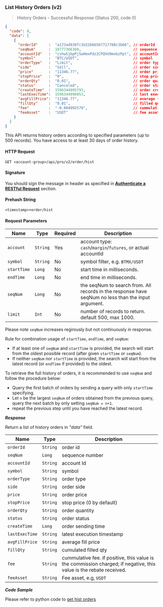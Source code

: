 ### List History Orders (v2)

>  History Orders - Successful Response (Status 200, code 0)

```json
{
  "code": 0,
  "data": [
    {
      "orderId"     :  "a173ad938fc3U22666567717788c3b66", // orderId
      "seqNum"      :  18777366360,                        // sequence number
      "accountId"   :  "cshwSjbpPjSwHmxPdz2CPQVU9mnbzPpt", // accountId 
      "symbol"      :  "BTC/USDT",                         // symbol
      "orderType"   :  "Limit",                            // order type (Limit/Market/StopMarket/StopLimit)
      "side"        :  "Sell",                             // order side (Buy/Sell)
      "price"       :  "11346.77",                         // order price
      "stopPrice"   :  "0",                                // stop price (0 by default)
      "orderQty"    :  "0.01",                             // order quantity (in base asset)
      "status"      :  "Canceled",                         // order status (Filled/Canceled/Rejected)
      "createTime"  :  1596344995793,                      // order creation time
      "lastExecTime":  1596344996053,                      // last execution time
      "avgFillPrice":  "11346.77",                         // average filled price
      "fillQty"     :  "0.01",                             // filled quantity (in base asset)
      "fee"         :  "-0.004992579",                     // cummulative fee. if negative, this value is the commission charged; if possitive, this value is the rebate received.
      "feeAsset"    :  "USDT"                              // fee asset
    }
  ]
}
```

This API returns history orders according to specified parameters (up to 500 records). You have access to at least 30 days of order history.

#### HTTP Request

`GET <account-group>/api/pro/v2/order/hist`

#### Signature

You should sign the message in header as specified in [**Authenticate a RESTful Request**](#sign-a-request) section.

#### Prehash String

`<timestamp>+order/hist`

#### Request Parameters

 Name            | Type      | Required | Description
---------------- | --------- | -------- | -------------------------------------------------------------------------------------------
 `account`       | `String`  | Yes      | account type: `cash`/`margin`/`futures`, or actual accountId
 `symbol`        | `String`  | No       | symbol filter, e.g. `BTMX/USDT`
 `startTime`     | `Long`    | No       | start time in milliseconds.
 `endTime`       | `Long`    | No       | end time in milliseconds.
 `seqNum`        | `Long`    | No       | the seqNum to search from. All records in the response have seqNum no less than the input argument.
 `limit`         | `Int`     | No       | number of records to return. default 500, max 1000. 

Please note `seqNum` increases regirously but not continuously in response.

Rule for combination usage of `startTime`, `endTime`, and `seqNum`: 

* If at least one of `seqNum` and `startTime` is provided, the search will start from the oldest possible record (after given `startTime` or `seqNum`).
* If neither `seqNum` nor `startTime` is provided, the search will start from the latest record (or `endTime` if provided) to the oldest.

To retrieve the full history of orders, it is recommended to use `seqNum` and follow the procedure below:

* Query the first batch of orders by sending a query with only `startTime` specifying. 
* Let `n` be the largest `seqNum` of orders obtained from the previous query, query the next batch by only setting `seqNum = n+1`. 
* repeat the previous step until you have reached the latest record.


***Response***

Return a list of history orders in *"data"* field.

Name           | Type     | Description
---------------|----------|--------------
`orderId`      | `String` | order id
`seqNum`       | `Long`   | sequence number
`accountId`    | `String` | account Id
`symbol`       | `String` | symbol
`orderType`    | `String` | order type
`side`         | `String` | order side
`price`        | `String` | order price
`stopPrice`    | `String` | stop price (0 by default)
`orderQty`     | `String` | order quantity
`status`       | `String` | order status
`createTime`   | `Long`   | order sending time
`lastExecTime` | `String` | latest execution timestamp
`avgFillPrice` | `String` | average fill price
`fillQty`      | `String` | cumulated filled qty
`fee`          | `String` | cummulative fee. if positive, this value is the commission charged; if negative, this value is the rebate received.
`feeAsset`     | `String` | Fee asset, e.g, `USDT`

***Code Sample***

Please refer to python code to [get hist orders](https://github.com/bitmax-exchange/bitmax-pro-api-demo/blob/master/python/query_prv_order_hist_v2.py)
